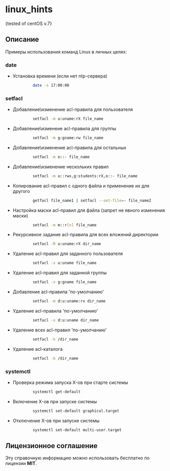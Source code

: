  

linux_hints
======
{tested of centOS v.7}

Описание
------ 
Примеры использования команд Linux в личных целях:

### date

- Установка времени (если нет ntp-сервера)

```sh
			date -s 17:00:00
```

### setfacl

- Добавление\изменение acl-правила для пользователя

```sh
			setfacl -m u:uname:rX file_name
```

- Добавление\изменеие acl-правила для группы

```sh
			setfacl -m g:gname:rw file_name
```

- Добавление\изменение acl-правила для остальных

```sh
			setfacl -m o::- file_name
```

- Добавление\изменение нескольких правил

```sh
			setfacl -m u::rwx,g:students:rX,o::- file_name
```

- Копирование acl-правил с одного файла и применение их для другого

```sh
			getfacl file_name1 | setfacl --set-file=- file_name2
```

- Настройка маски acl-правил для файла (запрет не явного изменения маски)

```sh
			setfacl -m m::r[n] file_name
```

- Рекурсивное задание acl-правила для всех вложений директории

```sh
			setfacl -R u:uname:rX dir_name
```

- Удаление acl-правил для заданного пользователя

```sh
			setfacl -x u:uname file_name
```

- Удаление acl-правил для заданной группы

```sh
			setfacl -x g:gname file_name
```

- Добавление acl-правила 'по-умолчанию'

```sh
			setfacl -m d:u:uname:rx dir_name
```

- Удаление acl-правила 'по-умолчанию'

```sh
			setfacl -x d:u:uname dir_name
```

- Удаление всех acl-правил 'по-умолчанию'

```sh
			setfacl -k /dir_name
```

- Удаление acl-каталога

```sh
			setfacl -b /dir_name
```

### systemctl

- Проверка режима запуска X-ов при старте системы

```sh
			systemctl get-default
```

- Включение X-ов при запуске системы

```sh
			systemctl set-default graphical.target
```

- Отключение X-ов при запуске системы

```sh
			systemctl set-default multi-user.target
```

Лицензионное соглашение
------
Эту справочную информацию можно использовать бесплатно по лицензии **MIT**.